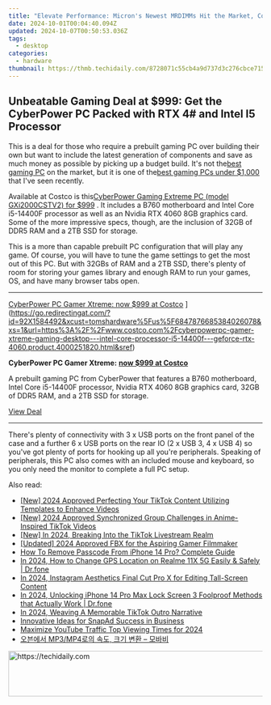 ```yaml
---
title: "Elevate Performance: Micron's Newest MRDIMMs Hit the Market, Compatible with Intel Xeon Systems"
date: 2024-10-01T00:04:40.094Z
updated: 2024-10-07T00:50:53.036Z
tags:
  - desktop
categories:
  - hardware
thumbnail: https://thmb.techidaily.com/8728071c55cb4a9d737d3c276cbce71523d45848bd43ebfc7e5000f0a5d34387.jpg
---
```


## Unbeatable Gaming Deal at $999: Get the CyberPower PC Packed with RTX 4# and Intel I5 Processor

This is a deal for those who require a prebuilt gaming PC over building their own but want to include the latest generation of components and save as much money as possible by picking up a budget build. It's not the[best gaming PC](https://www.tomshardware.com/best-picks/best-gaming-pcs) on the market, but it is one of the[best gaming PCs under $1,000](https://www.tomshardware.com/best-picks/best-pc-builds-gaming) that I've seen recently.

 Available at Costco is this[CyberPower Gaming Extreme PC (model GXi2000CSTV2) for $999](https://go.redirectingat.com/?id=92X1584492&xcust=tomshardware%5Fus%5F3885870272764414786&xs=1&url=https%3A%2F%2Fwww.costco.com%2Fcyberpowerpc-gamer-xtreme-gaming-desktop---intel-core-processor-i5-14400f---geforce-rtx-4060.product.4000251820.html&sref=https%3A%2F%2Fwww.tomshardware.com%2Fdesktops%2Fgaming-pcs%2Fpick-up-this-cyberpower-gaming-pc-for-just-dollar999-includes-nvidia-rtx-4060-8gb-intel-core-i5-14400f-and-32gb-of-ddr5-ram) . It includes a B760 motherboard and Intel Core i5-14400F processor as well as an Nvidia RTX 4060 8GB graphics card. Some of the more impressive specs, though, are the inclusion of 32GB of DDR5 RAM and a 2TB SSD for storage.

 This is a more than capable prebuilt PC configuration that will play any game. Of course, you will have to tune the game settings to get the most out of this PC. But with 32GBs of RAM and a 2TB SSD, there's plenty of room for storing your games library and enough RAM to run your games, OS, and have many browser tabs open.

---

[CyberPower PC Gamer Xtreme: now $999 at Costco](https://cdn.mos.cms.futurecdn.net/JhZG4fuC8Dqc5vAfZ3b2bM-200-100.png "CyberPower PC Gamer Xtreme: now $999 at Costco") ](https://go.redirectingat.com/?id=92X1584492&xcust=tomshardware%5Fus%5F6847876685384026078&xs=1&url=https%3A%2F%2Fwww.costco.com%2Fcyberpowerpc-gamer-xtreme-gaming-desktop---intel-core-processor-i5-14400f---geforce-rtx-4060.product.4000251820.html&sref)

**CyberPower PC Gamer Xtreme:** [**now $999 at Costco**](https://go.redirectingat.com/?id=92X1584492&xcust=tomshardware%5Fus%5F5197591435400513935&xs=1&url=https%3A%2F%2Fwww.costco.com%2Fcyberpowerpc-gamer-xtreme-gaming-desktop---intel-core-processor-i5-14400f---geforce-rtx-4060.product.4000251820.html&sref)
  
 A prebuilt gaming PC from CyberPower that features a B760 motherboard, Intel Core i5-14400F processor, Nvidia RTX 4060 8GB graphics card, 32GB of DDR5 RAM, and a 2TB SSD for storage.

[View Deal](https://go.redirectingat.com/?id=92X1584492&xcust=tomshardware%5Fus%5F6847876685384026078&xs=1&url=https%3A%2F%2Fwww.costco.com%2Fcyberpowerpc-gamer-xtreme-gaming-desktop---intel-core-processor-i5-14400f---geforce-rtx-4060.product.4000251820.html&sref)

---

 There's plenty of connectivity with 3 x USB ports on the front panel of the case and a further 6 x USB ports on the rear IO (2 x USB 3, 4 x USB 4) so you've got plenty of ports for hooking up all you're peripherals. Speaking of peripherals, this PC also comes with an included mouse and keyboard, so you only need the monitor to complete a full PC setup.

<ins class="adsbygoogle"
     style="display:block"
     data-ad-format="autorelaxed"
     data-ad-client="ca-pub-7571918770474297"
     data-ad-slot="1223367746"></ins>

<ins class="adsbygoogle"
     style="display:block"
     data-ad-client="ca-pub-7571918770474297"
     data-ad-slot="8358498916"
     data-ad-format="auto"
     data-full-width-responsive="true"></ins>

<span class="atpl-alsoreadstyle">Also read:</span>
<div><ul>
<li><a href="https://tiktok-clips.techidaily.com/new-2024-approved-perfecting-your-tiktok-content-utilizing-templates-to-enhance-videos/"><u>[New] 2024 Approved Perfecting Your TikTok Content Utilizing Templates to Enhance Videos</u></a></li>
<li><a href="https://tiktok-clips.techidaily.com/new-2024-approved-synchronized-group-challenges-in-anime-inspired-tiktok-videos/"><u>[New] 2024 Approved Synchronized Group Challenges in Anime-Inspired TikTok Videos</u></a></li>
<li><a href="https://tiktok-clips.techidaily.com/new-in-2024-breaking-into-the-tiktok-livestream-realm/"><u>[New] In 2024, Breaking Into the TikTok Livestream Realm</u></a></li>
<li><a href="https://on-screen-recording.techidaily.com/updated-2024-approved-fbx-for-the-aspiring-gamer-filmmaker/"><u>[Updated] 2024 Approved FBX for the Aspiring Gamer Filmmaker</u></a></li>
<li><a href="https://ios-unlock.techidaily.com/how-to-remove-passcode-from-iphone-14-pro-complete-guide-by-drfone-ios/"><u>How To Remove Passcode From iPhone 14 Pro? Complete Guide</u></a></li>
<li><a href="https://location-social.techidaily.com/in-2024-how-to-change-gps-location-on-realme-11x-5g-easily-and-safely-drfone-by-drfone-virtual-android/"><u>In 2024, How to Change GPS Location on Realme 11X 5G Easily & Safely | Dr.fone</u></a></li>
<li><a href="https://instagram-clips.techidaily.com/in-2024-instagram-aesthetics-final-cut-pro-x-for-editing-tall-screen-content/"><u>In 2024, Instagram Aesthetics Final Cut Pro X for Editing Tall-Screen Content</u></a></li>
<li><a href="https://iphone-unlock.techidaily.com/in-2024-unlocking-iphone-14-pro-max-lock-screen-3-foolproof-methods-that-actually-work-drfone-by-drfone-ios/"><u>In 2024, Unlocking iPhone 14 Pro Max Lock Screen 3 Foolproof Methods that Actually Work | Dr.fone</u></a></li>
<li><a href="https://tiktok-clips.techidaily.com/in-2024-weaving-a-memorable-tiktok-outro-narrative/"><u>In 2024, Weaving A Memorable TikTok Outro Narrative</u></a></li>
<li><a href="https://tiktok-clips.techidaily.com/innovative-ideas-for-snapad-success-in-business/"><u>Innovative Ideas for SnapAd Success in Business</u></a></li>
<li><a href="https://youtube-webster.techidaily.com/ize-youtube-traffic-top-viewing-times-for-2024/"><u>Maximize YouTube Traffic Top Viewing Times for 2024</u></a></li>
<li><a href="https://blog-min.techidaily.com/1726225761229-mp3mp4/"><u>오븐에서 MP3/MP4로의 속도, 크기 변환 – 모바비</u></a></li>
</ul></div>

<!-- affiliate ads begin -->
<a href="https://unicoeye.pxf.io/c/5597632/2134489/18498" target="_top" id="2134489">
  <img src="//a.impactradius-go.com/display-ad/18498-2134489" border="0" alt="https://techidaily.com" width="728" height="90"/>
</a>
<img height="0" width="0" src="https://unicoeye.pxf.io/i/5597632/2134489/18498" style="position:absolute;visibility:hidden;" border="0" />
<!-- affiliate ads end -->

